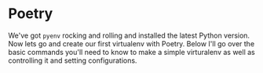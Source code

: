 # Poetry


We've got `pyenv` rocking and rolling and installed the latest Python version.
Now lets go and create our first virtualenv with Poetry. Below I'll go over the
basic commands you'll need to know to make a simple virturalenv as well as
controlling it and setting configurations. 
